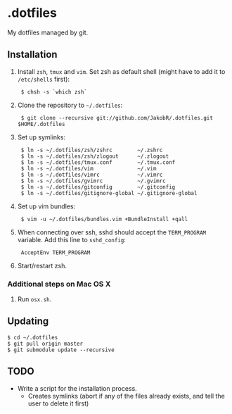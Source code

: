 .dotfiles
=========

My dotfiles managed by git.


Installation
------------

1. Install `zsh`, `tmux` and `vim`. Set zsh as default shell (might have to add it to `/etc/shells` first):

        $ chsh -s `which zsh`

2. Clone the repository to `~/.dotfiles`:

        $ git clone --recursive git://github.com/JakobR/.dotfiles.git $HOME/.dotfiles

3. Set up symlinks:

        $ ln -s ~/.dotfiles/zsh/zshrc        ~/.zshrc
        $ ln -s ~/.dotfiles/zsh/zlogout      ~/.zlogout
        $ ln -s ~/.dotfiles/tmux.conf        ~/.tmux.conf
        $ ln -s ~/.dotfiles/vim              ~/.vim
        $ ln -s ~/.dotfiles/vimrc            ~/.vimrc
        $ ln -s ~/.dotfiles/gvimrc           ~/.gvimrc
        $ ln -s ~/.dotfiles/gitconfig        ~/.gitconfig
        $ ln -s ~/.dotfiles/gitignore-global ~/.gitignore-global

4. Set up vim bundles:

        $ vim -u ~/.dotfiles/bundles.vim +BundleInstall +qall

5. When connecting over ssh, sshd should accept the `TERM_PROGRAM` variable. Add this line to `sshd_config`:

        AcceptEnv TERM_PROGRAM

6. Start/restart zsh.


### Additional steps on Mac OS X

1. Run `osx.sh`.


Updating
--------

    $ cd ~/.dotfiles
    $ git pull origin master
    $ git submodule update --recursive


TODO
----

* Write a script for the installation process.
  * Creates symlinks (abort if any of the files already exists, and tell the user to delete it first)

